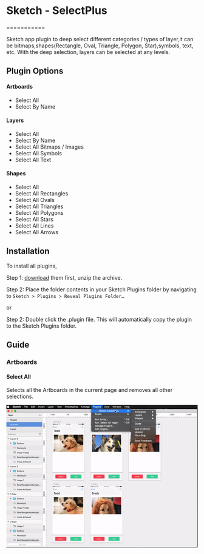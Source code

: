 # Sketch - SelectPlus
===========

Sketch app plugin to deep select different categories / types of layer,it can be bitmaps,shapes(Rectangle, Oval, Triangle, Polygon, Star),symbols, text, etc. With the deep selection, layers can be selected at any levels. 

## Plugin Options

#### Artboards
* Select All
* Select By Name

#### Layers
* Select All
* Select By Name 
* Select All Bitmaps / Images
* Select All Symbols
* Select All Text

#### Shapes
* Select All
* Select All Rectangles
* Select All Ovals
* Select All Triangles
* Select All Polygons
* Select All Stars
* Select All Lines
* Select All Arrows

## Installation

To install all plugins, 

Step 1: [download](https://github.com/nathan5x/Sketch-SelectPlus/archive/master.zip) them first, unzip the archive.

Step 2: Place the folder contents in your Sketch Plugins folder by navigating to `Sketch > Plugins > Reveal Plugins Folder…`

or

Step 2: Double click the .plugin file. This will automatically copy the plugin to the Sketch Plugins folder.

## Guide

### Artboards

#### Select All
Selects all the Artboards in the current page and removes all other selections. 

![Select All Artboards Walkthrough](https://github.com/nathan5x/Sketch-SelectPlus/blob/master/Guides/Artboards-SelectAll.gif)
